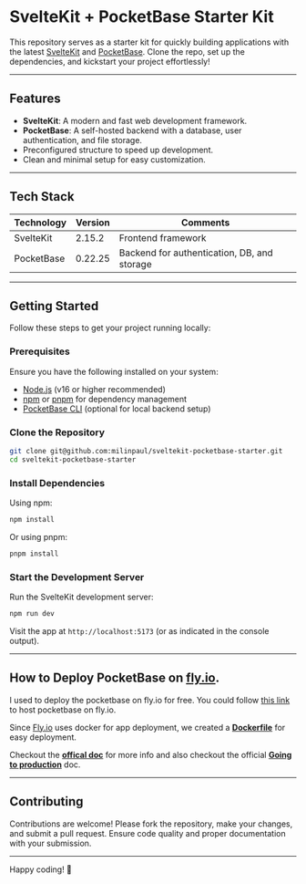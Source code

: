 # SvelteKit + PocketBase Starter Kit

This repository serves as a starter kit for quickly building applications with the latest [SvelteKit](https://kit.svelte.dev/) and [PocketBase](https://pocketbase.io/). Clone the repo, set up the dependencies, and kickstart your project effortlessly!

---

## Features
- **SvelteKit**: A modern and fast web development framework.
- **PocketBase**: A self-hosted backend with a database, user authentication, and file storage.
- Preconfigured structure to speed up development.
- Clean and minimal setup for easy customization.

---

## Tech Stack
| Technology   | Version       | Comments                           |
|--------------|---------------|------------------------------------|
| SvelteKit    | 2.15.2        | Frontend framework                |
| PocketBase   | 0.22.25        | Backend for authentication, DB, and storage |

---

## Getting Started

Follow these steps to get your project running locally:

### Prerequisites
Ensure you have the following installed on your system:
- [Node.js](https://nodejs.org/) (v16 or higher recommended)
- [npm](https://www.npmjs.com/) or [pnpm](https://pnpm.io/) for dependency management
- [PocketBase CLI](https://pocketbase.io/docs/) (optional for local backend setup)

### Clone the Repository
```bash
git clone git@github.com:milinpaul/sveltekit-pocketbase-starter.git
cd sveltekit-pocketbase-starter
```

### Install Dependencies
Using npm:
```bash
npm install
```
Or using pnpm:
```bash
pnpm install
```

### Start the Development Server
Run the SvelteKit development server:
```bash
npm run dev
```
Visit the app at `http://localhost:5173` (or as indicated in the console output).

---

## How to Deploy PocketBase on [fly.io](https://fly.io/).

I used to deploy the pocketbase on fly.io for free. You could follow [this link](https://github.com/pocketbase/pocketbase/discussions/537) to host pocketbase on fly.io.

Since [Fly.io](https://fly.io/) uses docker for app deployment, we created a [**Dockerfile**](https://github.com/milinpaul/sveltekit-pocketbase-starter/blob/main/Dockerfile) for easy deployment.

Checkout the [**offical doc**](https://pocketbase.io/docs/going-to-production/#using-docker) for more info and also checkout the official [**Going to production**](https://pocketbase.io/docs/going-to-production/) doc.

---

## Contributing
Contributions are welcome! Please fork the repository, make your changes, and submit a pull request. Ensure code quality and proper documentation with your submission.

---

Happy coding! 🚀
